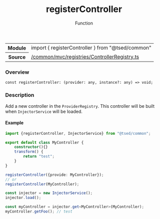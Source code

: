 
<header class="symbol-info-header"><h1 id="registercontroller">registerController</h1><label class="symbol-info-type-label function">Function</label></header>
<!-- summary -->
<section class="symbol-info"><table class="is-full-width"><tbody><tr><th>Module</th><td><div class="lang-typescript"><span class="token keyword">import</span> { registerController }&nbsp;<span class="token keyword">from</span>&nbsp;<span class="token string">"@tsed/common"</span></div></td></tr><tr><th>Source</th><td><a href="https://github.com/Romakita/ts-express-decorators/blob/v4.26.3/src//common/mvc/registries/ControllerRegistry.ts#L0-L0">/common/mvc/registries/ControllerRegistry.ts</a></td></tr></tbody></table></section>
<!-- overview -->


### Overview


<pre><code class="typescript-lang "><span class="token keyword">const</span> registerController<span class="token punctuation">:</span> <span class="token punctuation">(</span>provider<span class="token punctuation">:</span> <span class="token keyword">any</span><span class="token punctuation">,</span> instance?<span class="token punctuation">:</span> <span class="token keyword">any</span><span class="token punctuation">)</span> => <span class="token keyword">void</span><span class="token punctuation">;</span></code></pre>


<!-- Parameters -->

<!-- Description -->


### Description

Add a new controller in the `ProviderRegistry`. This controller will be built when `InjectorService` will be loaded.

#### Example

```typescript
import {registerController, InjectorService} from "@tsed/common";

export default class MyController {
    constructor(){}
    transform() {
        return "test";
    }
}

registerController({provide: MyController});
// or
registerController(MyController);

const injector = new InjectorService();
injector.load();

const myController = injector.get<MyController>(MyController);
myController.getFoo(); // test
```

<!-- Members -->

